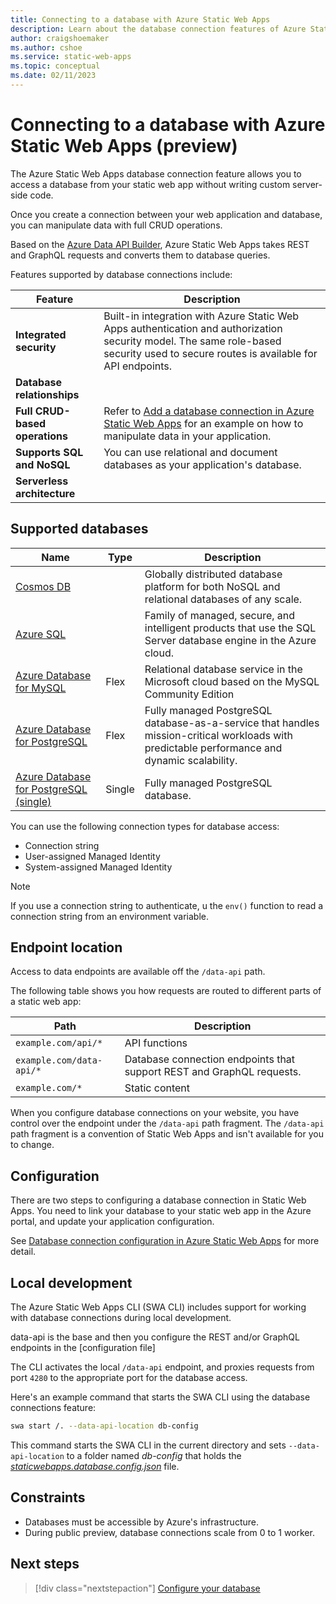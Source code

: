 ```yaml
---
title: Connecting to a database with Azure Static Web Apps
description: Learn about the database connection features of Azure Static Web Apps
author: craigshoemaker
ms.author: cshoe
ms.service: static-web-apps
ms.topic: conceptual
ms.date: 02/11/2023
---
```


# Connecting to a database with Azure Static Web Apps (preview)

The Azure Static Web Apps database connection feature allows you to access a database from your static web app without writing custom server-side code.

Once you create a connection between your web application and database, you can manipulate data with full CRUD operations.

Based on the [Azure Data API Builder](https://github.com/Azure/data-api-builder), Azure Static Web Apps takes REST and GraphQL requests and converts them to database queries.

Features supported by database connections include:

| Feature | Description |
|---|---|
| **Integrated security** | Built-in integration with Azure Static Web Apps authentication and authorization security model. The same role-based security used to secure routes is available for API endpoints. |
| **Database relationships** |  |
| **Full CRUD-based operations**  | Refer to [Add a database connection in Azure Static Web Apps](database-add.md) for an example on how to manipulate data in your application. |
| **Supports SQL and NoSQL** | You can use relational and document databases as your application's database. |
| **Serverless architecture** |  |

## Supported databases

| Name | Type | Description |
|---|---|---|
| [Cosmos DB](/azure/cosmos-db/distributed-nosql) |  | Globally distributed database platform for both NoSQL and relational databases of any scale.  |
| [Azure SQL](/azure/azure-sql/azure-sql-iaas-vs-paas-what-is-overview?view=azuresql&preserve-view=true) |  | Family of managed, secure, and intelligent products that use the SQL Server database engine in the Azure cloud. |
| [Azure Database for MySQL](/azure/mysql/single-server/overview#azure-database-for-mysql---flexible-server) | Flex |  Relational database service in the Microsoft cloud based on the MySQL Community Edition |
| [Azure Database for PostgreSQL](/azure/postgresql/flexible-server/) | Flex | Fully managed PostgreSQL database-as-a-service that handles mission-critical workloads with predictable performance and dynamic scalability. |
| [Azure Database for PostgreSQL (single)](/azure/postgresql/single-server/overview-single-server) | Single | Fully managed PostgreSQL database. |

You can use the following connection types for database access:

- Connection string
- User-assigned Managed Identity
- System-assigned Managed Identity

> [!NOTE]
> If you use a connection string to authenticate, u the `env()` function to read a connection string from an environment variable.

## Endpoint location

Access to data endpoints are available off the `/data-api` path.

The following table shows you how requests are routed to different parts of a static web app:

| Path | Description |
|---|---|
| `example.com/api/*` | API functions |
| `example.com/data-api/*` | Database connection endpoints that support REST and GraphQL requests. |
| `example.com/*` | Static content |

When you configure database connections on your website, you have control over the endpoint under the `/data-api` path fragment. The `/data-api` path fragment is a convention of Static Web Apps and isn't available for you to change.

## Configuration

There are two steps to configuring a database connection in Static Web Apps. You need to link your database to your static web app in the Azure portal, and update your application configuration.

See [Database connection configuration in Azure Static Web Apps](database-configuration.md) for more detail.

## Local development

The Azure Static Web Apps CLI (SWA CLI) includes support for working with database connections during local development.

data-api is the base and then you configure the REST and/or GraphQL endpoints in the [configuration file]

The CLI activates the local `/data-api` endpoint, and proxies requests from port `4280` to the appropriate port for the database access.

Here's an example command that starts the SWA CLI using the database connections feature:

```bash
swa start /. --data-api-location db-config
```

This command starts the SWA CLI in the current directory and sets `--data-api-location` to a folder named *db-config* that holds the *[staticwebapps.database.config.json](https://github.com/Azure/data-api-builder/blob/main/docs/configuration-file.md)* file.

## Constraints

- Databases must be accessible by Azure's infrastructure.
- During public preview, database connections scale from 0 to 1 worker.

## Next steps

> [!div class="nextstepaction"]
> [Configure your database](database-configuration.md) 
